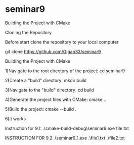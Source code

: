 # seminar9

Building the Project with CMake

Cloning the Repository

Before start clone the repository to your local computer

git clone https://github.com/Gigan33/seminar9

Building the Project with CMake

1)Navigate to the root directory of the project: cd seminar9

2)Create a "build" directory: mkdir build

3)Navigate to the "build" directory: cd build

4)Generate the project files with CMake: cmake ..

5)Build the project: cmake --build .

6)It works

Instruction for 9.1: .\cmake-build-debug\seminar9.exe file.txt

INSTRUCTION FOR 9.2 .\seminar9_1.exe .\file1.txt .\file2.txt
